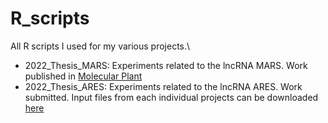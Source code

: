 # R_scripts
All R scripts I used for my various projects.\
- 2022_Thesis_MARS: Experiments related to the lncRNA MARS. Work published in [Molecular Plant](https://doi.org/10.1016/j.molp.2022.02.007)
- 2022_Thesis_ARES: Experiments related to the lncRNA ARES. Work submitted.
Input files from each individual projects can be downloaded [here](https://drive.google.com/drive/folders/1KVWZCgsrcZV25IL69BHCQTL07JD5Bt_u?usp=sharing)
